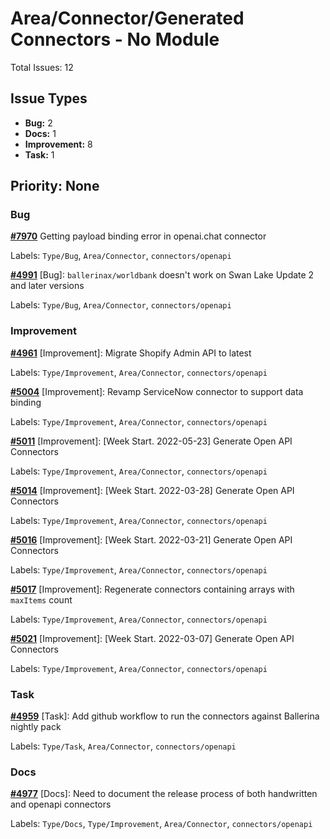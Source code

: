 # Area/Connector/Generated Connectors - No Module

Total Issues: 12

## Issue Types

- **Bug:** 2
- **Docs:** 1
- **Improvement:** 8
- **Task:** 1

## Priority: None

### Bug

**[#7970](https://github.com/ballerina-platform/ballerina-library/issues/7970)** Getting payload binding error in openai.chat connector

Labels: `Type/Bug`, `Area/Connector`, `connectors/openapi`

**[#4991](https://github.com/ballerina-platform/ballerina-library/issues/4991)** [Bug]: `ballerinax/worldbank` doesn't work on Swan Lake Update 2 and later versions

Labels: `Type/Bug`, `Area/Connector`, `connectors/openapi`

### Improvement

**[#4961](https://github.com/ballerina-platform/ballerina-library/issues/4961)** [Improvement]: Migrate Shopify Admin API to latest 

Labels: `Type/Improvement`, `Area/Connector`, `connectors/openapi`

**[#5004](https://github.com/ballerina-platform/ballerina-library/issues/5004)** [Improvement]: Revamp ServiceNow connector to support data binding

Labels: `Type/Improvement`, `Area/Connector`, `connectors/openapi`

**[#5011](https://github.com/ballerina-platform/ballerina-library/issues/5011)** [Improvement]: [Week Start. 2022-05-23] Generate Open API Connectors

Labels: `Type/Improvement`, `Area/Connector`, `connectors/openapi`

**[#5014](https://github.com/ballerina-platform/ballerina-library/issues/5014)** [Improvement]: [Week Start. 2022-03-28] Generate Open API Connectors

Labels: `Type/Improvement`, `Area/Connector`, `connectors/openapi`

**[#5016](https://github.com/ballerina-platform/ballerina-library/issues/5016)** [Improvement]: [Week Start. 2022-03-21] Generate Open API Connectors

Labels: `Type/Improvement`, `Area/Connector`, `connectors/openapi`

**[#5017](https://github.com/ballerina-platform/ballerina-library/issues/5017)** [Improvement]: Regenerate connectors containing arrays with `maxItems` count

Labels: `Type/Improvement`, `Area/Connector`, `connectors/openapi`

**[#5021](https://github.com/ballerina-platform/ballerina-library/issues/5021)** [Improvement]: [Week Start. 2022-03-07] Generate Open API Connectors

Labels: `Type/Improvement`, `Area/Connector`, `connectors/openapi`

### Task

**[#4959](https://github.com/ballerina-platform/ballerina-library/issues/4959)** [Task]: Add github workflow to run the connectors against Ballerina nightly pack

Labels: `Type/Task`, `Area/Connector`, `connectors/openapi`

### Docs

**[#4977](https://github.com/ballerina-platform/ballerina-library/issues/4977)** [Docs]: Need to document the release process of both handwritten and openapi connectors

Labels: `Type/Docs`, `Type/Improvement`, `Area/Connector`, `connectors/openapi`

